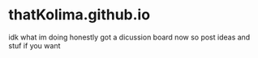 # thatKolima.github.io
idk what im doing honestly
got a dicussion board now so post ideas and stuf if you want
